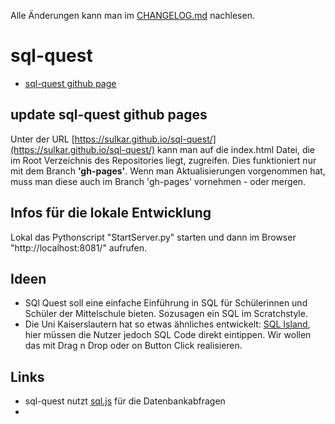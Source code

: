 Alle Änderungen kann man im [CHANGELOG.md](CHANGELOG.md) nachlesen.

# sql-quest
- [sql-quest github page](https://sulkar.github.io/sql-quest/)

## update sql-quest github pages
Unter der URL [https://sulkar.github.io/sql-quest/](https://sulkar.github.io/sql-quest/) kann man auf die index.html Datei, die im Root Verzeichnis des Repositories liegt, zugreifen. Dies funktioniert nur mit dem Branch **'gh-pages'**. Wenn man Aktualisierungen vorgenommen hat, muss man diese auch im Branch 'gh-pages' vornehmen - oder mergen.

## Infos für die lokale Entwicklung
Lokal das Pythonscript "StartServer.py" starten und dann im Browser "http://localhost:8081/" aufrufen.

## Ideen
- SQl Quest soll eine einfache Einführung in SQL für Schülerinnen und Schüler der Mittelschule bieten. Sozusagen ein SQL im Scratchstyle.
- Die Uni Kaiserslautern hat so etwas ähnliches entwickelt: [SQL Island](https://sql-island.informatik.uni-kl.de/), hier müssen die Nutzer jedoch SQL Code direkt eintippen. Wir wollen das mit Drag n Drop oder on Button Click realisieren.

## Links
- sql-quest nutzt [sql.js](https://github.com/sql-js/sql.js) für die Datenbankabfragen
- 
